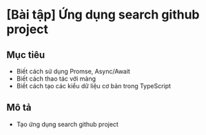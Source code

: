 # [Bài tập] Ứng dụng search github project

## Mục tiêu

* Biết cách sử dụng Promse, Async/Await
* Biết cách thao tác với mảng
* Biết cách tạo các kiểu dữ liệu cơ bản trong TypeScript

## Mô tả

* Tạo ứng dụng search github project

